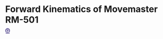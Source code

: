 #  <div lass="row">  <div lass="col-md-2">  </div ><div lass="col-md-10"> Forward Kinematics of Movemaster RM-501  </div> <div class="col-md-2"> <img src="images/iitkgp.png" width="3%" />  </div> </div>